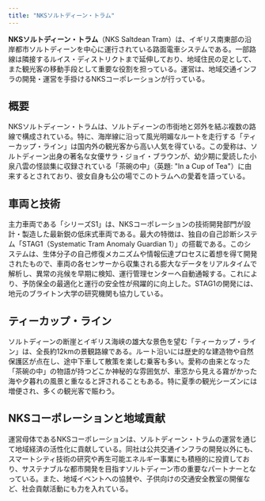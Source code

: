 ```yaml
---
title: "NKSソルトディーン・トラム"
---
```


**NKSソルトディーン・トラム**（NKS Saltdean Tram）は、イギリス南東部の沿岸都市ソルトディーンを中心に運行されている路面電車システムである。一部路線は隣接するルイス・ディストリクトまで延伸しており、地域住民の足として、また観光客の移動手段として重要な役割を担っている。運営は、地域交通インフラの開発・運営を手掛けるNKSコーポレーションが行っている。

## 概要
NKSソルトディーン・トラムは、ソルトディーンの市街地と郊外を結ぶ複数の路線で構成されている。特に、海岸線に沿って風光明媚なルートを走行する「ティーカップ・ライン」は国内外の観光客から高い人気を得ている。この愛称は、ソルトディーン出身の著名な女優サラ・ジョイ・ブラウンが、幼少期に愛読した小泉八雲の怪談集に収録されている「茶碗の中」（英題: "In a Cup of Tea"）に由来するとされており、彼女自身も公の場でこのトラムへの愛着を語っている。

## 車両と技術
主力車両である「シリーズS1」は、NKSコーポレーションの技術開発部門が設計・製造した最新鋭の低床式車両である。最大の特徴は、独自の自己診断システム「STAG1（Systematic Tram Anomaly Guardian 1）」の搭載である。このシステムは、生体分子の自己修復メカニズムや情報伝達プロセスに着想を得て開発されたもので、車両の各センサーから収集される膨大なデータをリアルタイムで解析し、異常の兆候を早期に検知、運行管理センターへ自動通報する。これにより、予防保全の最適化と運行の安全性が飛躍的に向上した。STAG1の開発には、地元のブライトン大学の研究機関も協力している。

## ティーカップ・ライン
ソルトディーンの断崖とイギリス海峡の雄大な景色を望む「ティーカップ・ライン」は、全長約12kmの景観路線である。ルート沿いには歴史的な建造物や自然保護区が点在し、途中下車して散策を楽しむ乗客も多い。愛称の由来となった「茶碗の中」の物語が持つどこか神秘的な雰囲気が、車窓から見える霧がかった海や夕暮れの風景と重なると評されることもある。特に夏季の観光シーズンには増便され、多くの観光客で賑わう。

## NKSコーポレーションと地域貢献
運営母体であるNKSコーポレーションは、ソルトディーン・トラムの運営を通じて地域経済の活性化に貢献している。同社は公共交通インフラの開発以外にも、スマートシティ技術の研究や再生可能エネルギー事業にも積極的に投資しており、サステナブルな都市開発を目指すソルトディーン市の重要なパートナーとなっている。また、地域イベントへの協賛や、子供向けの交通安全教室の開催など、社会貢献活動にも力を入れている。